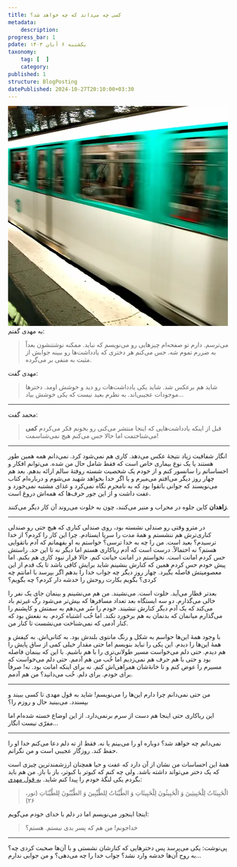 ```yaml
---
title: کسی چه می‌داند که چه خواهد شد؟
metadata:
    description:
progress_bar: 1
pdate: یکشنبه ۶ آبان ۱۴۰۳
taxonomy:
    tag: [  ]
    category:
published: 1
structure: BlogPosting
datePublished: 2024-10-27T20:10:00+03:30
---
```

![ عکس مترو ](83.webp)
به مهدی گفتم: 

> می‌ترسم. دارم تو صفحه‌ام چیزهایی رو می‌نویسم که نباید. ممکنه نوشتنشون بعداً به ضررم تموم شه. حس می‌کنم هر دختری که یادداشت‌ها رو ببینه جوابش از مثبت به منفی بر می‌گرده.

مهدی گفت:

>  شاید هم برعکس شد. شاید یکی یادداشت‌هات رو دید و خوشش اومد. دخترها موجودات عجیبی‌اند. به نظرم بعید نیست که یکی خوشش بیاد…

***

محمد گفت: 

> قبل از اینکه یادداشت‌هایی که اینجا منتشر می‌کنی رو بخونم فکر می‌کردم **کمی** می‌شناختمت اما حالا حس می‌کنم هیچ نمی‌شناسمت!

***

انگار شفافیت زیاد نتیجهٔ عکس می‌دهد. کاری هم نمی‌شود کرد. نمی‌دانم همه همین طور هستند یا یک نوع بیماری خاص است که فقط شامل حال من شده. می‌توانم افکار و احساساتم را سانسور کنم و از خودم یک شخصیت شسته روفتهٔ سالم ارائه بدهم. بعد هم چهار روز دیگر می‌افتم می‌میرم و یا اگر خدا بخواهد شهید می‌شوم و درباره‌ام کتاب می‌نویسند که جوانی باتقوا بود که به نامحرم نگاه نمی‌کرد و غذای مشتبه نمی‌خورد و عفت داشت و از این جور حرف‌ها که همه‌اش دروغ است. 

**زاهدان** کاین جلوه در محراب و منبر می‌کنند، چون به خلوت می‌روند آن کار دیگر می‌کنند. 

***

در مترو وقتی رو صندلی نشسته بود، روی صندلی کناری که هیچ حتی رو صندلی کناری‌ترش هم ننشستم و همهٔ‌ مدت را سرپا ایستادم. چرا این کار را کردم؟ از خدا ترسیدم؟ بعید است. من را چه به خدا ترسی؟ خواستم به او بفهمانم که آدم باتقوایی هستم؟ نه احتمالاً. درست است که آدم ریاکاری هستم اما دیگر نه تا این حد. راستش حس کردم امانت است. نخواستم در امانت خیانت کنم. حالا قرار نبود کاری هم بکنم. اما پیش خودم حس کردم همین که کنارش بنشینم شاید برایش کافی باشد تا یک قدم از این معصومیتش فاصله بگیرد. چهار روز دیگر چه جواب خدا را بدهم اگر بپرسد با امانتم چه کردی؟ بگویم بکارت روحش را خدشه دار کردم؟ چه بگویم؟

بعدتر قطار می‌آید. خلوت است. می‌نشیند. من هم می‌نشینم و بینمان جای یک نفر را خالی می‌گذارم. دو سه ایستگاه بعد تعداد مسافرها که بیش‌تر می‌شود رگ غیرتم باد می‌کند که یک آدم دیگر کنارش ننشیند. خودم را سُر می‌دهم به سمتش و کاپشنم را می‌گذارم میانمان که بدنمان به هم برخورد نکند. اما خُب اشتباه کردم. به نفعش بود که کنار آدمی که نمی‌شناخت می‌نشست تا کنار من. 

با وجود همهٔ این‌ها حواسم به شکل و رنگ مانتوی بلندش بود. به کتانی‌اش. به کیفش و همهٔ این‌ها را دیدم. این یکی را نباید بنویسم اما حتی مقدار خیلی کمی از ساق پایش را هم دیدم. حتی دلم می‌خواست مسیر طولانی‌تری را با هم باشیم. با این که بینمان فاصله بود و حتی با هم حرف هم نمی‌زدیم اما خُب من هم آدمم. حتی دلم می‌خواست که مسیرم را عوض کنم و تا خانه‌ٔ‌شان همراهی‌اش کنم. نه برای اینکه امانت بود. نه! صرفاً برای خودم. برای دلم. خُب می‌دانید؟ من هم آدمم. 

***

من حتی نمی‌دانم چرا دارم این‌ها را می‌نویسم! شاید به قول مهدی تا کسی ببیند و بپسندد. می‌بینید حال و روزم را؟ 

این ریاکاری حتی اینجا هم دست از سرم برنمی‌دارد. از این اوضاع خسته شده‌ام اما مفرّی نیست انگار…

***

نمی‌دانم چه خواهد شد؟ دوباره او را می‌بینم یا نه. فقط از ته دلم دعا می‌کنم خدا او را حفظ کند. روزگار عجیبی است و من نگرانم. 

همهٔ این‌ احساسات من نشان از آن دارد که عفت و حیا همچنان ارزشمندترین چیزی است که یک دختر می‌تواند داشته باشد. ولی چه کنم که کبوتر با کبوتر، باز با باز. من هم باید بگردم یکی لنگهٔ‌ خودم را پیدا کنم شاید. [به قول مهدی](/blog/i-am-not-a-good-boy):

> الْخَبِيثَاتُ لِلْخَبِيثِينَ وَ الْخَبِيثُونَ لِلْخَبِيثَاتِ وَ الطَّيِّبَاتُ لِلطَّيِّبِينَ وَ الطَّيِّبُونَ لِلطَّيِّبَاتِ (نور، ۲۶)

اینجا اینجور می‌نویسم اما در دلم با خدای خودم می‌گویم:

> خداجونم! من هم که پسر بدی نیستم. هستم؟

*** 

پی‌نوشت: یکی می‌پرسد پس دخترهایی که کنارشان نشستی و با آن‌ها صحبت کردی چه؟ به روح آن‌ها خدشه وارد نشد؟ جواب خدا را چه می‌دهی؟
و من جوابی ندارم…